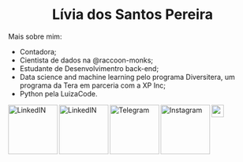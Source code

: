 <h1 align="center" > Lívia dos Santos Pereira </h1>


Mais sobre mim:
- Contadora;
- Cientista de dados na @raccoon-monks;
- Estudante de Desenvolvimentro back-end;
- Data science and machine learning pelo programa Diversitera, um programa da Tera em parceria com a XP Inc;
- Python pela LuizaCode.

<img src="https://media.giphy.com/media/hvRJCLFzcasrR4ia7z/giphy.gif" width="25px">

<a href="https://www.linkedin.com/in/liviaspereira/">
  <img align="left" alt="LinkedIN" width="100px" src="https://img.shields.io/badge/LinkedIn-0077B5?style=for-the-badge&logo=linkedin&logoColor=white" />

  <a href="https://wa.me/qr/DU35CFRL4X72O1">
  <img align="left" alt="LinkedIN" width="100px" src="https://img.shields.io/badge/WhatsApp-25D366?style=for-the-badge&logo=whatsapp&logoColor=white" /> 

<a href="https://t.me/Liviaspereira">
  <img align="left" alt="Telegram" width="100px" src=" 	https://img.shields.io/badge/Telegram-2CA5E0?style=for-the-badge&logo=telegram&logoColor=white" />

<a href="https://www.instagram.com/livia.sanpereira/">
  <img align="left" alt="Instagram" width="100px" src=" 	https://img.shields.io/badge/Instagram-E4405F?style=for-the-badge&logo=instagram&logoColor=white" />
</a> 













